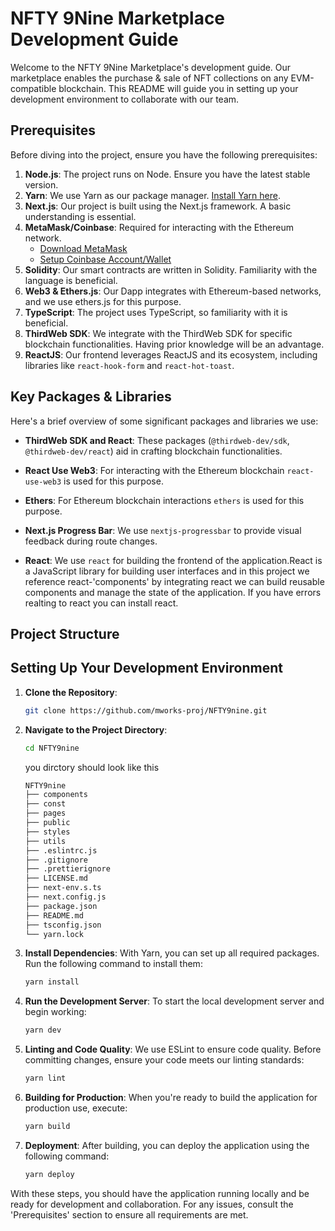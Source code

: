 # NFTY 9Nine Marketplace Development Guide

Welcome to the NFTY 9Nine Marketplace's development guide. Our marketplace enables the purchase & sale of NFT collections on any EVM-compatible blockchain. This README will guide you in setting up your development environment to collaborate with our team.

## Prerequisites

Before diving into the project, ensure you have the following prerequisites:

1. **Node.js**: The project runs on Node. Ensure you have the latest stable version.
2. **Yarn**: We use Yarn as our package manager. [Install Yarn here](https://classic.yarnpkg.com/en/docs/install/).
3. **Next.js**: Our project is built using the Next.js framework. A basic understanding is essential.
4. **MetaMask/Coinbase**: Required for interacting with the Ethereum network. 
    - [Download MetaMask](https://metamask.io/download/)
    - [Setup Coinbase Account/Wallet](https://tinyurl.com/coinbasew3)
5. **Solidity**: Our smart contracts are written in Solidity. Familiarity with the language is beneficial.
6. **Web3 & Ethers.js**: Our Dapp integrates with Ethereum-based networks, and we use ethers.js for this purpose.
7. **TypeScript**: The project uses TypeScript, so familiarity with it is beneficial.
8. **ThirdWeb SDK**: We integrate with the ThirdWeb SDK for specific blockchain functionalities. Having prior knowledge will be an advantage.
9. **ReactJS**: Our frontend leverages ReactJS and its ecosystem, including libraries like `react-hook-form` and `react-hot-toast`.

## Key Packages & Libraries

Here's a brief overview of some significant packages and libraries we use:

- **ThirdWeb SDK and React**: These packages (`@thirdweb-dev/sdk`, `@thirdweb-dev/react`) aid in crafting blockchain functionalities.

- **React Use Web3**: For interacting with the Ethereum blockchain `react-use-web3` is used for this purpose.
- **Ethers**: For Ethereum blockchain interactions `ethers` is used for this purpose.   
- **Next.js Progress Bar**: We use `nextjs-progressbar` to provide visual feedback during route changes.
- **React**: We use `react` for building the frontend of the application.React is a JavaScript library for building user interfaces and in this project we reference react-'components' by integrating react we can build reusable components and manage the state of the application. If you have errors realting to react you can install react.


## Project Structure
## Setting Up Your Development Environment

1. **Clone the Repository**:
    ```bash
    git clone https://github.com/mworks-proj/NFTY9nine.git
    ```

2. **Navigate to the Project Directory**:
    ```bash
    cd NFTY9nine
    ```
    you dirctory should look like this
    ```bash
    NFTY9nine
    ├── components
    ├── const
    ├── pages
    ├── public
    ├── styles
    ├── utils
    ├── .eslintrc.js
    ├── .gitignore
    ├── .prettierignore
    ├── LICENSE.md
    ├── next-env.s.ts
    ├── next.config.js
    ├── package.json
    ├── README.md
    ├── tsconfig.json
    └── yarn.lock
    ```

3. **Install Dependencies**:
    With Yarn, you can set up all required packages. Run the following command to install them:
    ```bash
    yarn install
    ```

4. **Run the Development Server**:
    To start the local development server and begin working:
    ```bash
    yarn dev
    ```

5. **Linting and Code Quality**:
    We use ESLint to ensure code quality. Before committing changes, ensure your code meets our linting standards:
    ```bash
    yarn lint
    ```

6. **Building for Production**:
    When you're ready to build the application for production use, execute:
    ```bash
    yarn build
    ```

7. **Deployment**:
    After building, you can deploy the application using the following command:
    ```bash
    yarn deploy
    ```

With these steps, you should have the application running locally and be ready for development and collaboration. For any issues, consult the 'Prerequisites' section to ensure all requirements are met.

